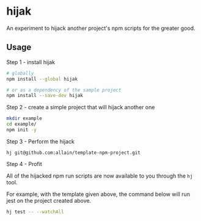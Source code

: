 # hijak

An experiment to hijack another project's npm scripts for the greater good.

## Usage

Step 1 - install hijak

```bash
# globally
npm install --global hijak

# or as a dependency of the sample project
npm install --save-dev hijak
```

Step 2 - create a simple project that will hijack another one

```bash
mkdir example
cd example/
npm init -y
```

Step 3 - Perform the hijack

```
hj git@github.com:allain/template-npm-project.git
```

Step 4 - Profit

All of the hijacked npm run scripts are now available to you through the `hj` tool.

For example, with the template given above, the command below will run jest on the project created above.

```bash
hj test -- --watchAll
```
